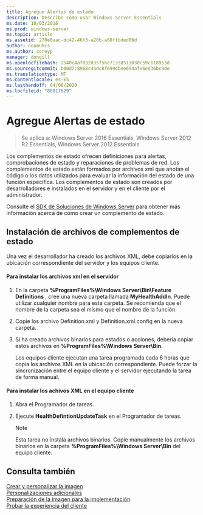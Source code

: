 ```yaml
---
title: Agregue Alertas de estado
description: Describe cómo usar Windows Server Essentials
ms.date: 10/03/2016
ms.prod: windows-server
ms.topic: article
ms.assetid: 270e0aac-dc42-46f3-a20b-a68ffbded06d
author: nnamuhcs
ms.author: coreyp
manager: dongill
ms.openlocfilehash: 2540c4af032d35f5be71338513030c59cb18953d
ms.sourcegitcommit: b00d7c8968c4adc8f699dbee694afe6ed36bc9de
ms.translationtype: MT
ms.contentlocale: es-ES
ms.lasthandoff: 04/08/2020
ms.locfileid: "80817629"
---
```

# <a name="add-health-alerts"></a>Agregue Alertas de estado

>Se aplica a: Windows Server 2016 Essentials, Windows Server 2012 R2 Essentials, Windows Server 2012 Essentials

Los complementos de estado ofrecen definiciones para alertas, comprobaciones de estado y reparaciones de problemas de red. Los complementos de estado están formados por archivos xml que anotan el código o los datos utilizados para evaluar la información del estado de una función específica. Los complementos de estado son creados por desarrolladores e instalados en el servidor y en el cliente por el administrador.  
  
 Consulte el [SDK de Soluciones de Windows Server](https://go.microsoft.com/fwlink/?LinkID=248648) para obtener más información acerca de cómo crear un complemento de estado.  
  
## <a name="installing-health-add-in-files"></a>Instalación de archivos de complementos de estado  
 Una vez el desarrollador ha creado los archivos XML, debe copiarlos en la ubicación correspondiente del servidor y los equipos cliente.  
  
#### <a name="to-install-the-xml-files-on-the-server"></a>Para instalar los archivos xml en el servidor  
  
1. En la carpeta **%ProgramFiles%\Windows Server\Bin\Feature Definitions** , cree una nueva carpeta llamada **MyHealthAddIn**. Puede utilizar cualquier nombre para esta carpeta. Se recomienda que el nombre de la carpeta sea el mismo que el nombre de la función.  
  
2. Copie los archivo Definition.xml y Definition.xml.config en la nueva carpeta.  
  
3. Si ha creado archivos binarios para estados o acciones, debería copiar estos archivos en **%ProgramFiles%\Windows Server\Bin**.  
  
   Los equipos cliente ejecutan una tarea programada cada 6 horas que copia los archivos XML en la ubicación correspondiente. Puede forzar la sincronización entre el equipo cliente y el servidor ejecutando la tarea de forma manual.  
  
#### <a name="to-install-the-xml-files-on-the-client-computer"></a>Para instalar los achivos XML en el equipo cliente  
  
1.  Abra el Programador de tareas.  
  
2.  Ejecute **HealthDefintionUpdateTask** en el Programador de tareas.  
  
    > [!NOTE]
    >  Esta tarea no instala archivos binarios. Copie manualmente los archivos binarios en la carpeta **%ProgramFiles%\Windows Server\Bin** del equipo cliente.  
  
## <a name="see-also"></a>Consulta también  
 [Crear y personalizar la imagen](Creating-and-Customizing-the-Image.md)   
 [Personalizaciones adicionales](Additional-Customizations.md)   
 [Preparación de la imagen para la implementación](Preparing-the-Image-for-Deployment.md)   
 [Probar la experiencia del cliente](Testing-the-Customer-Experience.md)